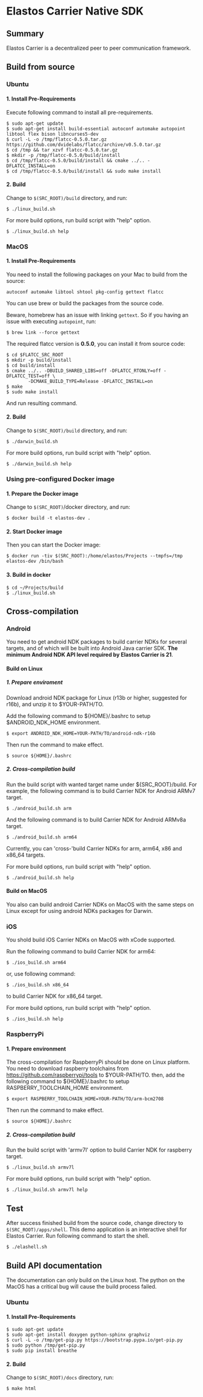 # Elastos Carrier Native SDK

## Summary

Elastos Carrier is a decentralized peer to peer communication framework.

## Build from source

### Ubuntu

#### 1. Install Pre-Requirements

Execute following command to install all pre-requirements.

```shell
$ sudo apt-get update
$ sudo apt-get install build-essential autoconf automake autopoint libtool flex bison libncurses5-dev
$ curl -L -o /tmp/flatcc-0.5.0.tar.gz https://github.com/dvidelabs/flatcc/archive/v0.5.0.tar.gz
$ cd /tmp && tar xzvf flatcc-0.5.0.tar.gz
$ mkdir -p /tmp/flatcc-0.5.0/build/install
$ cd /tmp/flatcc-0.5.0/build/install && cmake ../.. -DFLATCC_INSTALL=on
$ cd /tmp/flatcc-0.5.0/build/install && sudo make install
```

#### 2. Build

Change to `$(SRC_ROOT)/build` directory, and run:

```shell
$ ./linux_build.sh
```

For more build options, run build script with "help" option.

```shell
$ ./linux_build.sh help
```

### MacOS

#### 1. Install Pre-Requirements

You need to install the following packages on your Mac to build from the source:

```
autoconf automake libtool shtool pkg-config gettext flatcc
```

You can use brew or build the packages from the source code.

Beware, homebrew has an issue with linking `gettext`. So if you having an issue with executing `autopoint`, run:

```shell
$ brew link --force gettext
```

The required flatcc version is **0.5.0**, you can install it from source code:

```shell
$ cd $FLATCC_SRC_ROOT
$ mkdir -p build/install
$ cd build/install
$ cmake ../.. -DBUILD_SHARED_LIBS=off -DFLATCC_RTONLY=off -DFLATCC_TEST=off \
        -DCMAKE_BUILD_TYPE=Release -DFLATCC_INSTALL=on
$ make
$ sudo make install
```

And run resulting command.

#### 2. Build

Change to `$(SRC_ROOT)/build` directory, and run:

```shell
$ ./darwin_build.sh
```

For more build options, run build script with "help" option.

```shell
$ ./darwin_build.sh help
```

### Using pre-configured Docker image

#### 1. Prepare the Docker image

Change to `$(SRC_ROOT)`/docker directory, and run:

```shell
$ docker build -t elastos-dev .
```

#### 2. Start Docker image

Then you can start the Docker image:

```shell
$ docker run -tiv $(SRC_ROOT):/home/elastos/Projects --tmpfs=/tmp elastos-dev /bin/bash
```

#### 3. Build in docker

```shell
$ cd ~/Projects/build
$ ./linux_build.sh
```

## Cross-compilation

### Android

You need to get android NDK packages to build carrier NDKs for several targets, and of which will be built into Android Java carrier SDK. **The minimum Android NDK API level required by Elastos Carrier is 21**. 

#### Build on Linux

##### 1. Prepare enviroment

Download android NDK package for Linux (r13b or higher, suggested for r16b), and unzip it to $YOUR-PATH/TO.

Add the following command to ${HOME}/.bashrc to setup $ANDROID_NDK_HOME environment.

```shell
$ export ANDROID_NDK_HOME=YOUR-PATH/TO/android-ndk-r16b
```

Then run the command to make effect.

```shell
$ source ${HOME}/.bashrc
```

##### 2. Cross-compilation build

Run the build script with wanted target name under ${SRC_ROOT}/build. For example, the following command is to build Carrier NDK for Android ARMv7 target.

```shell
$ ./android_build.sh arm
```

And the following command is to build Carrier NDK for Android ARMv8a target.

```shell
$ ./android_build.sh arm64
```

Currently, you can 'cross-'build Carrier NDKs for arm, arm64, x86 and x86_64 targets.

For more build options, run build script with "help" option.

```shell
$ ./android_build.sh help
```

#### Build on MacOS

You also can build android Carrier NDKs on MacOS with the same steps on Linux except for using android NDKs packages for Darwin.

### iOS

You shold build iOS Carrier NDKs on MacOS with xCode supported.

Run the following command to build Carrier NDK for arm64:

```shell
$ ./ios_build.sh arm64
```

or, use following command:

```shell
$ ./ios_build.sh x86_64
```

to build Carrier NDK for x86_64 target.

For more build options, run build script with "help" option.

```shell
$ ./ios_build.sh help
```

### RaspberryPi

#### 1. Prepare environment

The cross-compilation for RaspberryPi should be done on Linux platform. You need to download raspberry toolchains from https://github.com/raspberrypi/tools to $YOUR-PATH/TO. then, add the following command to ${HOME}/.bashrc to setup RASPBERRY_TOOLCHAIN_HOME environment.

```shell
$ export RASPBERRY_TOOLCHAIN_HOME=YOUR-PATH/TO/arm-bcm2708
```

Then run the command to make effect.

```shell
$ source ${HOME}/.bashrc
```

##### 2. Cross-compilation build

Run the build script with 'armv7l' option to build Carrier NDK for raspberry target.

```shell
$ ./linux_build.sh armv7l
```

For more build options, run build script with "help" option.

```shell
$ ./linux_build.sh armv7l help
```

## Test

After success finished build from the source code, change directory to `$(SRC_ROOT)/apps/shell`.
This demo application is an interactive shell for Elastos Carrier. Run following command to start
the shell.

```shell
$ ./elashell.sh
```

## Build API documentation

The documentation can only build on the Linux host. The python on the MacOS has a critical bug 
will cause the build process failed.

### Ubuntu

#### 1. Install Pre-Requirements

```shell
$ sudo apt-get update
$ sudo apt-get install doxygen python-sphinx graphviz
$ curl -L -o /tmp/get-pip.py https://bootstrap.pypa.io/get-pip.py
$ sudo python /tmp/get-pip.py
$ sudo pip install breathe
```

#### 2. Build

Change to `$(SRC_ROOT)/docs` directory, run:

```shell
$ make html
```

